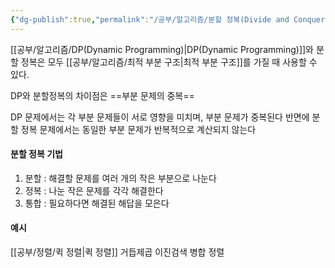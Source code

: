 ```yaml
---
{"dg-publish":true,"permalink":"/공부/알고리즘/분할 정복(Divide and Conquer)/","dgPassFrontmatter":true}
---
```


[[공부/알고리즘/DP(Dynamic Programming)\|DP(Dynamic Programming)]]와 분할 정복은 모두 [[공부/알고리즘/최적 부분 구조\|최적 부분 구조]]를 가질 때 사용할 수 있다.

DP와 분할정복의 차이점은 ==부분 문제의 중복==

DP 문제에서는 각 부분 문제들이 서로 영향을 미치며, 부분 문제가 중복된다
반면에 분할 정복 문제에서는 동일한 부분 문제가 반복적으로 계산되지 않는다

#### 분할 정복 기법
1. 분할 : 해결할 문제를 여러 개의 작은 부분으로 나눈다
2. 정복 : 나눈 작은 문제를 각각 해결한다
3. 통합 : 필요하다면 해결된 해답을 모은다

#### 예시
[[공부/정렬/퀵 정렬\|퀵 정렬]]
거듭제곱
이진검색
병합 정렬
